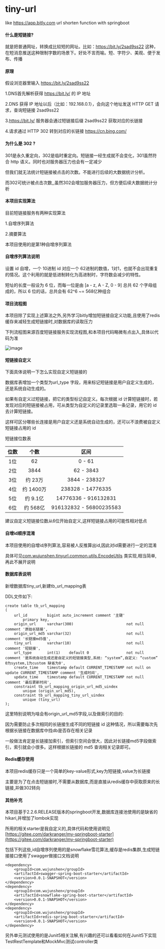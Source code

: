 # tiny-url
like https://app.bitly.com url shorten function with springboot

#### 什么是短链接?

就是把普通网址，转换成比较短的网址。比如：https://bit.ly/2sad9ss22 这种，在短消息推送这种限制字数的场景下。好处不言而喻。短、字符少、美观、便于发布、传播

#### 原理

假设浏览器里输入  https://bit.ly/2sad9ss22

1.DNS首先解析获得 https://bit.ly/ 的 IP 地址

2.DNS 获得 IP 地址以后（比如：192.168.0.1），会向这个地址发送 HTTP GET 请求，查询短链接 2sad9ss22

3.https://bit.ly/ 服务器会通过短链接后缀 2sad9ss22 获取对应的长链接

4.请求通过 HTTP 302 转到对应的长链接 https://cn.bing.com/

#### 为什么是 302 ?

301是永久重定向，302是临时重定向。短链接一经生成就不会变化，301虽然符合 http 语义。同时也对服务器压力也会有一定减少

但我们就无法统计短链接被点击的次数。不能进行后续的大数据统计分析。

而302可统计被点击次数,,虽然302会增加服务器压力，但方便后续大数据统计分析

#### 本项目实现算法
目前短链接服务有两种实现算法

1.自增序列算法 

2.摘要算法

本项目使用的是第1种自增序列算法

#### 自增序列算法说明

设置 id 自增，一个 10进制 id 对应一个 62进制的数值，1对1，也就不会出现重复的情况。这个利用的就是低进制转化为高进制时，字符数会减少的特性。

短址的长度一般设为 6 位，而每一位是由 [a - z, A - Z, 0 - 9] 总共 62 个字母组成的，所以 6 位的话，总共会有 62^6 ~= 568亿种组合

#### 项目流程图

本项目除了实现上述算法之外,另外学习bitly增加短链接自定义功能,且使用了redis缓存来减轻生成短链接时,对数据库的读取压力

下列流程图来源百度短链接服务实现流程图,和本项目代码略微有点出入,具体以代码为准

![image](https://github.com/wujunshen/tiny-url/blob/master/image/image2020-4-22_19-15-22.png)

#### 短链接自定义

下面具体说明一下怎么实现自定义短链接的

数据库表增加一个类型为url_type 字段，用来标记短链接是用户自定义生成的，还是系统自动生成的。

如果有自定义过短链接，把它的类型标记自定义。每次根据 id 计算短链接时，若发现对应的短链接被占用，可从类型为自定义的记录里选取一条记录，用它的 id 去计算短链接。

这样可区分哪些长连接是用户自定义还是系统自动生成的，还可以不浪费被自定义短链接占用的 id

短链接位数表

|位数         | 个数           | 区间 |
| :-------------: |:-------------:| :-----:|
| 1位     | 62 | 0 - 61 |
| 2位      | 3844      |   62 - 3843 |
| 3位 | 约 23万     |   3844 - 238327 |
| 4位     | 约 1400万 | 238328 - 14776335 |
| 5位      | 约 9.1亿      |   14776336 - 916132831 |
| 6位 | 约 568亿     |   916132832 - 56800235583 |

建议自定义短链接位数从6位开始自定义,这样短链接占用的可能性相对低点

#### 自增id顺序混淆

本项目使用的自增id序列算法,容易被人反推算出id,因此对id需要进行一定的混淆

具体可见[com.wujunshen.tinyurl.common.utils.EncodeUtils](https://github.com/wujunshen/tiny-url/blob/master/src/main/java/com/wujunshen/tinyurl/common/utils/EncodeUtils.java)
类实现,相当简单,再此不展开说明

#### 数据库表说明

新增数据库tiny_url,新建tb_url_mapping表

DDL文件如下:

````
create table tb_url_mapping
(
    url_id         bigint auto_increment comment '主键'
        primary key,
    origin_url     varchar(300)                        not null comment '原始长链接',
    origin_url_md5 varchar(32)                         not null comment '长链接md5值',
    tiny_url       varchar(10)                         not null comment '短链接',
    url_type       int(1)    default 0                 not null comment '是系统自动生成还是自定义的短链接类型,系统: “system”,自定义: “custom”
0为system,1为custom 缺省为0',
    create_time    timestamp default CURRENT_TIMESTAMP not null on update CURRENT_TIMESTAMP comment '生成时间',
    update_time    timestamp default CURRENT_TIMESTAMP not null comment '最后更新时间',
    constraint tb_url_mapping_origin_url_md5_uindex
        unique (origin_url_md5),
    constraint tb_url_mapping_tiny_url_uindex
        unique (tiny_url)
);
````

这里特别说明为啥会有origin_url_md5字段,以及做索引的目的:

因为需要防止多次相同的长链接生成不同的短链接 id 这种情况，所以需要每次先根据长链接在数据库中找db是否存在相关记录

一般做法肯定是长链接加索引，但索引空间会很大，因此对长链接md5字段做索引，索引就会小很多。这样根据长链接的 md5
查询相关记录即可。

#### Redis缓存使用

本项目redis缓存只是一个简单的key-value形式,key为短链接,value为长链接

主要是为了在点击短链接时,不需要从数据库,而是直接从redis缓存中获取原来的长链接,并做302转向

#### 其他补充

本项目基于2.2.6.RELEASE版本的springboot开发,数据库连接池使用的是缺省的hikari,并增加了lombok实现

所用的相关starter是我自定义的,具体代码和使用说明见[https://gitee.com/darkranger/my-springboot-starter](https://gitee.com/darkranger/my-springboot-starter)

包括下列这些,id自增序列使用的是snowflake雪花算法,缓存是redis集群,生成短链接接口使用了swagger做接口文档说明

````
<dependency>
	<groupId>com.wujunshen</groupId>
	<artifactId>swagger-spring-boot-starter</artifactId>
	<version>0.0.1-SNAPSHOT</version>
</dependency>
<dependency>
	<groupId>com.wujunshen</groupId>
	<artifactId>snowflake-spring-boot-starter</artifactId>
	<version>0.0.1-SNAPSHOT</version>
</dependency>
<dependency>
	<groupId>com.wujunshen</groupId>
	<artifactId>redis-spring-boot-starter</artifactId>
	<version>0.0.1-SNAPSHOT</version>
</dependency>	    
````

另外单元测试使用的是Junit5相关注解,有兴趣的还可以看看如何在Junit5下实现TestRestTemplate和MockMvc测试controller类